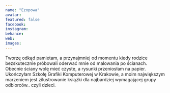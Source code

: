 ```yaml
---
name: "Ezopowa"
avatar: 
featured: false
facebook: 
instagram: 
behance: 
web:
images:
---
```

Tworzę odkąd pamietam, a przynajmniej od momentu kiedy rodzice bezskutecznie próbowali oderwać mnie od malowania po ścianach. Obecnie ściany wolę mieć czyste, a rysunki przeniosłam na papier. Ukończyłam Szkołę Grafiki Komputerowej w Krakowie, a moim największym marzeniem jest zilustrowanie książki dla najbardziej wymagającej grupy odbiorców.. czyli dzieci. 
